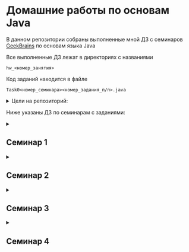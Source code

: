 # Домашние работы по основам Java
В данном репозитории собраны выполненные мной ДЗ с семинаров [GeekBrains](https://gb.ru) по основам языка Java

Все выполненные ДЗ лежат в директориях с названиями

`hw_<номер_занятия>`

Код заданий находится в файле

`Task0<номер_семинара><номер_задания_п/п>.java`

<details><summary>Цели на репозиторий:</summary>
<p>
<!-- <b><u>✔️ Выполнить все ДЗ со всех семинаров</u></b> -->

- [x] Выполнить ДЗ с первого семинара
- [x] Выполнить ДЗ со второго семинара
- [x] Выполнить ДЗ с третьего семинара
- [x] Выполнить ДЗ с четвертого семинара
- [ ] Выполнить ДЗ с пятого семинара
- [ ] Выполнить ДЗ с шестого семинара


</p>
</details>


Ниже указаны ДЗ по семинарам с заданиями:

<details><summary><h2>Семинар 1</h2></summary>

  - [x] Вычислить n-ое треугольного число(сумма чисел от 1 до n), а так же n! (произведение чисел от 1 до n)

  - [x] Вывести все простые числа от 1 до 1000

  - [x] Реализовать простой калькулятор (+ - / *)

  - [ ] **\*** Задано уравнение вида `q + w = e, q, w, e >= 0`. Некоторые цифры могут быть заменены знаком вопроса, например `2? + ?5 = 69`.
  Требуется восстановить выражение до верного равенства. Предложить хотя бы одно решение или сообщить, что его нет.

</details>

<details><summary><h2>Семинар 2</h2></summary>

  - [x] Реализуйте алгоритм сортировки пузырьком числового массива (введён вами), результат после каждой итерации запишите в лог-файл.

  - [x] Дана строка (получение через обычный текстовый файл!!!)

```
  "фамилия":"Иванов","оценка":"5","предмет":"Математика"
  "фамилия":"Петрова","оценка":"4","предмет":"Информатика"
```

Написать метод(ы), который распарсит строку и, используя StringBuilder, создаст строки вида:
Студент [фамилия] получил [оценка] по предмету [предмет].
Пример вывода:

```
  Студент Иванов получил 5 по предмету Математика.
  Студент Петрова получил 4 по предмету Информатика.
  Студент Краснов получил 5 по предмету Физика.
```

  - [x] Напишите метод, который принимает на вход строку (String) и определяет является ли строка палиндромом (возвращает boolean значение).

  - [ ] **\*** К калькулятору из предыдущего дз добавить логирование.

</details>

<details><summary><h2>Семинар 3</h2></summary>

  - [x] Пусть дан произвольный список целых чисел, удалить из него четные числа

  - [x] Задан целочисленный список ArrayList. Найти минимальное, максимальное и среднее ариф. из этого списка

  - [x] **\*** Реализовать алгоритм сортировки массива слиянием

</details>

<details><summary><h2>Семинар 4</h2></summary>

  - [x] Пусть дан LinkedList с несколькими элементами. Реализуйте метод(не void), который вернет “перевернутый” список.

  - [x] Реализуйте очередь с помощью LinkedList со следующими методами:
     enqueue() - помещает элемент в конец очереди,
     dequeue() - возвращает первый элемент из очереди и удаляет его,
     first() - возвращает первый элемент из очереди, не удаляя.

  - [x] В калькулятор добавьте возможность отменить последнюю операцию. Пример
```
1
+
2
ответ:
3

+
4
ответ:
7

Отмена
3
*
3

ответ:
9
```
  - [x] **\*** каскадная отмена - отмена нескольких операций

</details>